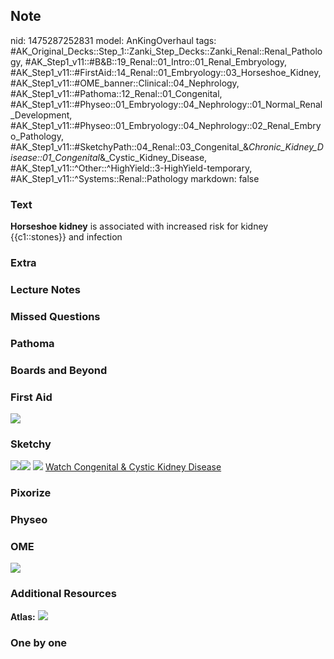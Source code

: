 ## Note
nid: 1475287252831
model: AnKingOverhaul
tags: #AK_Original_Decks::Step_1::Zanki_Step_Decks::Zanki_Renal::Renal_Pathology, #AK_Step1_v11::#B&B::19_Renal::01_Intro::01_Renal_Embryology, #AK_Step1_v11::#FirstAid::14_Renal::01_Embryology::03_Horseshoe_Kidney, #AK_Step1_v11::#OME_banner::Clinical::04_Nephrology, #AK_Step1_v11::#Pathoma::12_Renal::01_Congenital, #AK_Step1_v11::#Physeo::01_Embryology::04_Nephrology::01_Normal_Renal_Development, #AK_Step1_v11::#Physeo::01_Embryology::04_Nephrology::02_Renal_Embryo_Pathology, #AK_Step1_v11::#SketchyPath::04_Renal::03_Congenital_&_Chronic_Kidney_Disease::01_Congenital_&_Cystic_Kidney_Disease, #AK_Step1_v11::^Other::^HighYield::3-HighYield-temporary, #AK_Step1_v11::^Systems::Renal::Pathology
markdown: false

### Text
<div>
  <b>Horseshoe kidney</b> is associated with increased risk for
  kidney {{c1::stones}} and infection
</div>

### Extra


### Lecture Notes


### Missed Questions


### Pathoma


### Boards and Beyond


### First Aid
<img src="tmpIP4PiO.png">

### Sketchy
<img src=
"Screen%20Shot%202019-11-14%20at%201.40.00%20PM_1566160514431.png"><img src="Screen%20Shot%202019-11-14%20at%201.40.05%20PM_1566160514431.png">
<img src="Screen%20Shot%202019-12-28%20at%206.28.31%20PM.JPG">
<a href=
"https://dashboard.sketchy.com/study/medical/courses/medical-pathophysiology/units/medical-pathophysiology-renal/videos/medical-pathophysiology-renal-congenital-and-chronic-kidney-disease-congenital-and-cystic-kidney-disease?utm_source=anki&utm_medium=partnership&utm_campaign=february_update&utm_content=medical">
Watch Congenital & Cystic Kidney Disease</a>

### Pixorize


### Physeo


### OME
<div class="ome-widget">
  <a href=
  "https://onlinemeded.org/spa/nephrology?ref=anki"><img src=
  "_OME_AnkiFlashcards_Topic_2.png"></a>
</div>

### Additional Resources
<b>Atlas:</b> <img src="tmpEpn_Mx.png">

### One by one

